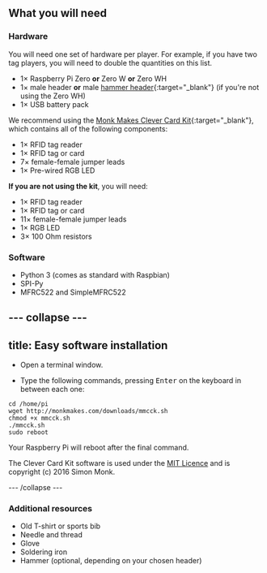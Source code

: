 ## What you will need

### Hardware

You will need one set of hardware per player. For example, if you have two tag players, you will need to double the quantities on this list.

+ 1× Raspberry Pi Zero **or** Zero W **or** Zero WH
+ 1× male header **or** male [hammer header](https://shop.pimoroni.com/products/gpio-hammer-header){:target="_blank"} (if you're not using the Zero WH)
+ 1× USB battery pack

We recommend using the [Monk Makes Clever Card Kit](https://www.monkmakes.com/cck/){:target="_blank"}, which contains all of the following components:

+ 1× RFID tag reader
+ 1× RFID tag or card
+ 7× female-female jumper leads
+ 1× Pre-wired RGB LED

**If you are not using the kit**, you will need:

+ 1× RFID tag reader
+ 1× RFID tag or card
+ 11× female-female jumper leads
+ 1× RGB LED
+ 3× 100 Ohm resistors

### Software

+ Python 3 (comes as standard with Raspbian)
+ SPI-Py
+ MFRC522 and SimpleMFRC522

--- collapse ---
---
title: Easy software installation
---

+ Open a terminal window.

+ Type the following commands, pressing <kbd>Enter</kbd> on the keyboard in between each one:

```
cd /home/pi
wget http://monkmakes.com/downloads/mmcck.sh
chmod +x mmcck.sh
./mmcck.sh
sudo reboot
```

Your Raspberry Pi will reboot after the final command.

The Clever Card Kit software is used under the [MIT Licence](https://github.com/raspberrypilearning/pi-tag) and is copyright (c) 2016 Simon Monk.

--- /collapse ---

### Additional resources

+ Old T-shirt or sports bib
+ Needle and thread
+ Glove
+ Soldering iron
+ Hammer (optional, depending on your chosen header)
